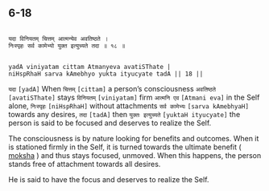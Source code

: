 ## 6-18


```shloka-sa

यदा विनियतम् चित्तम् आत्मन्येव अवतिष्ठते ।
निःस्पृहः सर्व कामेभ्यो युक्त इत्युच्यते तदा ॥ १८ ॥

```
```shloka-sa-hk

yadA viniyatam cittam Atmanyeva avatiSThate |
niHspRhaH sarva kAmebhyo yukta ityucyate tadA || 18 ||

```
`यदा` `[yadA]` When `चित्तम्` `[cittam]` a person’s consciousness `अवतिष्ठते` `[avatiSThate]` stays `विनियतम्` `[viniyatam]` firm `आत्मनि एव` `[Atmani eva]` in the Self alone, `निःस्पृहः` `[niHspRhaH]` without attachments `सर्व कामेभ्यः` `[sarva kAmebhyaH]` towards any desires, `तदा` `[tadA]` then `युक्तः इत्युच्यते` `[yuktaH ityucyate]` the person is said to be focused and deserves to realize the Self.

The consciousness is by nature looking for benefits and outcomes. When it is stationed firmly in the Self, it is turned towards the ultimate benefit (
[moksha](Moksha)
) and thus stays focused, unmoved. When this happens, the person stands free of attachment towards all desires. 

He is said to have the focus and deserves to realize the Self.


